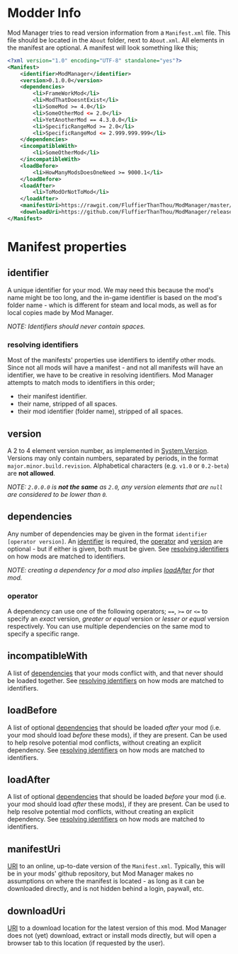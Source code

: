 # Modder Info
Mod Manager tries to read version information from a `Manifest.xml` file. This file should be located in the `About` folder, next to `About.xml`. All elements in the manifest are optional. A manifest will look something like this;

``` xml
<?xml version="1.0" encoding="UTF-8" standalone="yes"?>
<Manifest>
    <identifier>ModManager</identifier>
    <version>0.1.0.0</version>
    <dependencies>
        <li>FrameWorkMod</li>
        <li>ModThatDoesntExist</li>
        <li>SomeMod >= 4.0</li>
        <li>SomeOtherMod <= 2.0</li>
        <li>YetAnotherMod == 4.3.0.0</li>
        <li>SpecificRangeMod >= 2.0</li>
        <li>SpecificRangeMod <= 2.999.999.999</li>
    </dependencies>
    <incompatibleWith>
        <li>SomeOtherMod</li>
    </incompatibleWith>
    <loadBefore>
        <li>HowManyModsDoesOneNeed >= 9000.1</li>
    </loadBefore>
    <loadAfter>
        <li>ToModOrNotToMod</li>
    </loadAfter>
    <manifestUri>https://rawgit.com/FluffierThanThou/ModManager/master/About/Manifest.xml</manifestUri>
    <downloadUri>https://github.com/FluffierThanThou/ModManager/releases/latest</downloadUri>
</Manifest>
```

# Manifest properties
## identifier
A unique identifier for your mod. We may need this because the mod's name might be too long, and the in-game identifier is based on the mod's folder name - which is different for steam and local mods, as well as for local copies made by Mod Manager. 

*NOTE: Identifiers should never contain spaces.*

### resolving identifiers
Most of the manifests' properties use identifiers to identify other mods. Since not all mods will have a manifest - and not all manifests will have an identifier, we have to be creative in resolving identifiers. Mod Manager attempts to match mods to identifiers in this order;
 - their manifest identifier.
 - their name, stripped of all spaces.
 - their mod identifier (folder name), stripped of all spaces.

## version
A 2 to 4 element version number, as implemented in [System.Version](https://docs.microsoft.com/en-us/dotnet/api/system.version?view=netframework-3.5). Versions may only contain numbers, separated by periods, in the format `major.minor.build.revision`. Alphabetical characters (e.g. `v1.0` or `0.2-beta`) are **not allowed**.

*NOTE: `2.0.0.0` is **not the same** as `2.0`, any version elements that are `null` are considered to be lower than `0`.*

## dependencies
Any number of dependencies may be given in the format `identifier [operator version]`. An [identifier](#identifier) is required, the [operator](#operator) and [version](#version) are optional - but if either is given, both must be given. See [resolving identifiers](#resolving-identifiers) on how mods are matched to identifiers.

*NOTE: creating a dependency for a mod also implies [loadAfter](#loadAfter) for that mod.*

### operator
A dependency can use one of the following operators; `==`, `>=` or `<=` to specify an *exact* version, *greater or equal* version or *lesser or equal* version respectively. You can use multiple dependencies on the same mod to specify a specific range.

## incompatibleWith
A list of [dependencies](#dependencies) that your mods conflict with, and that never should be loaded together. See [resolving identifiers](#resolving-identifiers) on how mods are matched to identifiers.

## loadBefore
A list of optional [dependencies](#dependencies) that should be loaded _after_ your mod (i.e. your mod should load _before_ these mods), if they are present. Can be used to help resolve potential mod conflicts, without creating an explicit dependency. See [resolving identifiers](#resolving-identifiers) on how mods are matched to identifiers.

## loadAfter
A list of optional [dependencies](#dependencies) that should be loaded _before_ your mod (i.e. your mod should load _after_ these mods), if they are present. Can be used to help resolve potential mod conflicts, without creating an explicit dependency. See [resolving identifiers](#resolving-identifiers) on how mods are matched to identifiers.

## manifestUri
[URI](https://docs.microsoft.com/en-us/dotnet/api/system.uri?view=netframework-3.5) to an online, up-to-date version of the `Manifest.xml`. Typically, this will be in your mods' github repository, but Mod Manager makes no assumptions on where the manifest is located - as long as it can be downloaded directly, and is not hidden behind a login, paywall, etc.

## downloadUri
[URI](https://docs.microsoft.com/en-us/dotnet/api/system.uri?view=netframework-3.5) to a download location for the latest version of this mod. Mod Manager does not (yet) download, extract or install mods directly, but will open a browser tab to this location (if requested by the user).
